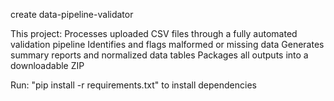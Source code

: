 create data-pipeline-validator


This project:
Processes uploaded CSV files through a fully automated validation pipeline
Identifies and flags malformed or missing data
Generates summary reports and normalized data tables
Packages all outputs into a downloadable ZIP



Run: "pip install -r requirements.txt" to install dependencies

